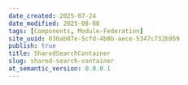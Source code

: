 ```yaml
---
date_created: 2025-07-24
date_modified: 2025-08-08
tags: [Components, Module-Federation]
site_uuid: 030ab07e-5cfd-4b8b-aece-5347c732b959
publish: true
title: SharedSearchContainer
slug: shared-search-container
at_semantic_version: 0.0.0.1
---
```

